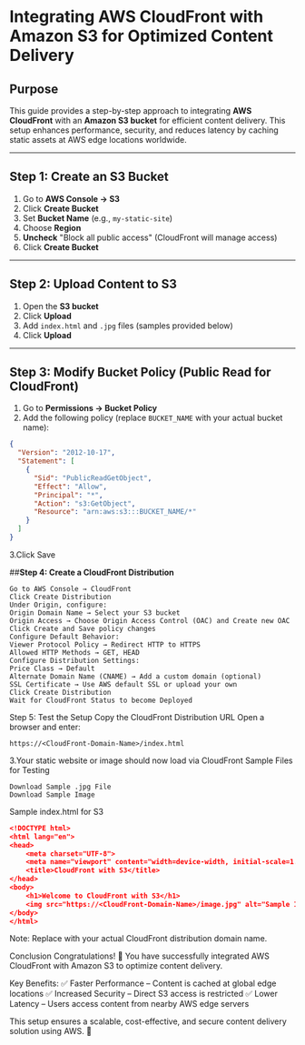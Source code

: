 # **Integrating AWS CloudFront with Amazon S3 for Optimized Content Delivery**  

## **Purpose**  
This guide provides a step-by-step approach to integrating **AWS CloudFront** with an **Amazon S3 bucket** for efficient content delivery. This setup enhances performance, security, and reduces latency by caching static assets at AWS edge locations worldwide.

---

## **Step 1: Create an S3 Bucket**  
1. Go to **AWS Console → S3**  
2. Click **Create Bucket**  
3. Set **Bucket Name** (e.g., `my-static-site`)  
4. Choose **Region**  
5. **Uncheck** "Block all public access" (CloudFront will manage access)  
6. Click **Create Bucket**  

---

## **Step 2: Upload Content to S3**  
1. Open the **S3 bucket**  
2. Click **Upload**  
3. Add `index.html` and `.jpg` files (samples provided below)  
4. Click **Upload**  

---

## **Step 3: Modify Bucket Policy (Public Read for CloudFront)**  
1. Go to **Permissions → Bucket Policy**  
2. Add the following policy (replace `BUCKET_NAME` with your actual bucket name):  

```json
{
  "Version": "2012-10-17",
  "Statement": [
    {
      "Sid": "PublicReadGetObject",
      "Effect": "Allow",
      "Principal": "*",
      "Action": "s3:GetObject",
      "Resource": "arn:aws:s3:::BUCKET_NAME/*"
    }
  ]
}
```
3.Click Save

##**Step 4: Create a CloudFront Distribution**
```
Go to AWS Console → CloudFront
Click Create Distribution
Under Origin, configure:
Origin Domain Name → Select your S3 bucket
Origin Access → Choose Origin Access Control (OAC) and Create new OAC
Click Create and Save policy changes
Configure Default Behavior:
Viewer Protocol Policy → Redirect HTTP to HTTPS
Allowed HTTP Methods → GET, HEAD
Configure Distribution Settings:
Price Class → Default
Alternate Domain Name (CNAME) → Add a custom domain (optional)
SSL Certificate → Use AWS default SSL or upload your own
Click Create Distribution
Wait for CloudFront Status to become Deployed
```

Step 5: Test the Setup
Copy the CloudFront Distribution URL
Open a browser and enter:
```
https://<CloudFront-Domain-Name>/index.html
```
3.Your static website or image should now load via CloudFront
Sample Files for Testing
```
Download Sample .jpg File
Download Sample Image
```
Sample index.html for S3
```json
<!DOCTYPE html>
<html lang="en">
<head>
    <meta charset="UTF-8">
    <meta name="viewport" content="width=device-width, initial-scale=1.0">
    <title>CloudFront with S3</title>
</head>
<body>
    <h1>Welcome to CloudFront with S3</h1>
    <img src="https://<CloudFront-Domain-Name>/image.jpg" alt="Sample Image">
</body>
</html>
```

Note: Replace <CloudFront-Domain-Name> with your actual CloudFront distribution domain name.

Conclusion
Congratulations! 🎉 You have successfully integrated AWS CloudFront with Amazon S3 to optimize content delivery.

Key Benefits:
✅ Faster Performance – Content is cached at global edge locations
✅ Increased Security – Direct S3 access is restricted
✅ Lower Latency – Users access content from nearby AWS edge servers

This setup ensures a scalable, cost-effective, and secure content delivery solution using AWS. 🚀
